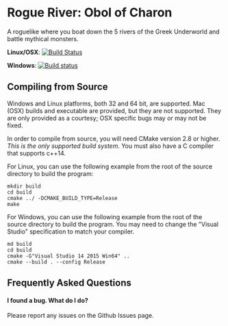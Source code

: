 # Rogue River: Obol of Charon
A roguelike where you boat down the 5 rivers of the Greek Underworld and battle mythical monsters.

**Linux/OSX**: [![Build Status](https://travis-ci.org/chaos-dev/rogueriver.svg)](https://travis-ci.org/chaos-dev/rogueriver)

**Windows**: [![Build status](https://ci.appveyor.com/api/projects/status/pxr3eg4fyw70s0am/branch/master?svg=true)](https://ci.appveyor.com/project/chaos-dev/rogueriver/branch/master)

## Compiling from Source

Windows and Linux platforms, both 32 and 64 bit, are supported.  Mac (OSX)
builds and executable are provided, but they are not supported.  They are
only provided as a courtesy; OSX specific bugs may or may not be fixed.

In order to compile from source, you will need CMake version 2.8 or
higher.  _This is the only supported build system_.  You must also have
a C compiler that supports c++14.

For Linux, you can use the following example from the root of the source
directory to build the program:

```
mkdir build
cd build
cmake ../ -DCMAKE_BUILD_TYPE=Release
make
```

For Windows, you can use the following example from the root of the source
directory to build the program.  You may need to change the "Visual
Studio" specification to match your compiler.

```
md build
cd build
cmake -G"Visual Studio 14 2015 Win64" ..
cmake --build . --config Release
```

## Frequently Asked Questions

#### I found a bug. What do I do?

Please report any issues on the Github Issues page.
